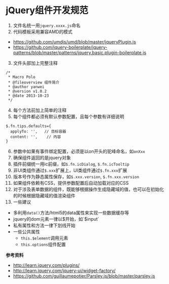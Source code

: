 # jQuery组件开发规范

1. 文件名统一用`jquery.xxxx.js`命名
2. 代码模板采用兼容AMD的模式 
  * https://github.com/umdjs/umd/blob/master/jqueryPlugin.js
  * https://github.com/jquery-boilerplate/jquery-patterns/blob/master/patterns/jquery.basic.plugin-boilerplate.js

3. 文件头部加上完整注释
  ```
  /*
   * Macro Polo
   * @fileoverview 组件简介
   * @author yanwei
   * @version v1.0.2
   * @date 2013-10-23
   */
  ```
4. 每个方法前加上简单的注释
5. 每个组件都必须有默认参数配置，且每个参数有详细说明

  ```
  $.fn.tips.defaults={
    applyTo: '',   // 目标容器
    content: '',    // 内容
  }
  ```
  
6. 参数中如果有事件绑定配置，必须是以on开头的驼峰命名，如`onXxx`
7. 确保组件返回的是jquery对象
8. 插件前缀统一用ic前缀，如`$.fn.icDialog`, `$.fn.icTooltip`
9. 非UI类组件通过`$.xxx`扩展上，UI类组件通过`$.fn.xxx`扩展
10. 版本号作为静态属性保存，如`$.xxx.version`, `$.fn.xxx.version`
11. 如果组件依赖有CSS，提供参数配置后自动加载对应的CSS
12. 对于涉及表单数据的组件，既能够根据操作生成隐藏域的值，也可以在初始化的时候根据隐藏域的值渲染组件
13. 一些建议
  * 多利用`data()`方法/html5的data属性来实现一些数据缓存等
  * jquery的dom元素一律以$开始，如`$input`
  * 私有属性和方法一律下划线开始
  * 一些公共属性
    * `this.$element`调用元素
    * `this.options`组件配置

**参考资料**
* http://learn.jquery.com/plugins/
* http://learn.jquery.com/jquery-ui/widget-factory/
* https://github.com/guillaumepotier/Parsley.js/blob/master/parsley.js
